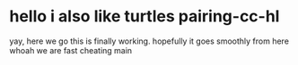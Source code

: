 hello
i also like turtles
 pairing-cc-hl
=======
yay, here we go
this is finally working. hopefully it goes smoothly from here
whoah we are fast
cheating
 main
